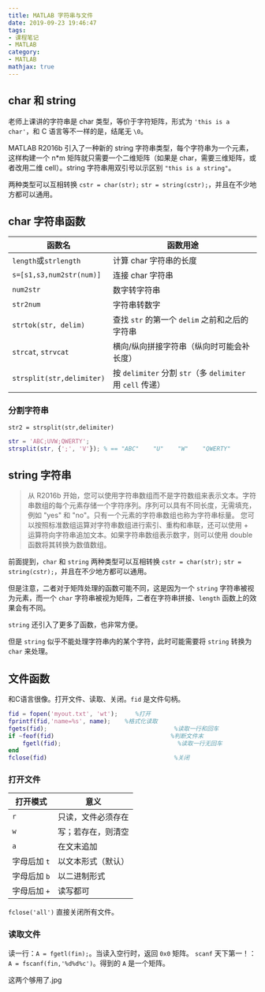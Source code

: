 ```yaml
---
title: MATLAB 字符串与文件
date: 2019-09-23 19:46:47
tags:
- 课程笔记
- MATLAB
category:
- MATLAB
mathjax: true
---
```


## char 和 string

老师上课讲的字符串是 char 类型，等价于字符矩阵，形式为 `'this is a char'`，和 C 语言等不一样的是，结尾无 `\0`。

MATLAB R2016b 引入了一种新的 string 字符串类型，每个字符串为一个元素，这样构建一个 n*m 矩阵就只需要一个二维矩阵（如果是 char，需要三维矩阵，或者改用二维 cell）。string 字符串用双引号以示区别 `"this is a string"`。

两种类型可以互相转换 `cstr = char(str);` `str = string(cstr);`，并且在不少地方都可以通用。

## char 字符串函数

函数名|函数用途
-|-
`length`或`strlength`|计算 char 字符串的长度
`s=[s1,s3,num2str(num)]`|连接 char 字符串
`num2str`|数字转字符串
`str2num`|字符串转数字
`strtok(str, delim)`|查找 `str` 的第一个 `delim` 之前和之后的字符串
`strcat`, `strvcat`|横向/纵向拼接字符串（纵向时可能会补长度）
`strsplit(str,delimiter)`|按 `delimiter` 分割 `str`（多 `delimiter` 用 `cell` 传递）

### 分割字符串

`str2 = strsplit(str,delimiter)`

```matlab
str = 'ABC;UVW;QWERTY';
strsplit(str, {';', 'V'}); % == "ABC"    "U"    "W"    "QWERTY"
```

## string 字符串

> 从 R2016b 开始，您可以使用字符串数组而不是字符数组来表示文本。字符串数组的每个元素存储一个字符序列。序列可以具有不同长度，无需填充，例如 "yes" 和 "no"。只有一个元素的字符串数组也称为字符串标量。
> 您可以按照标准数组运算对字符串数组进行索引、重构和串联，还可以使用 + 运算符向字符串追加文本。如果字符串数组表示数字，则可以使用 double 函数将其转换为数值数组。

前面提到，`char` 和 `string` 两种类型可以互相转换 `cstr = char(str);` `str = string(cstr);`，并且在不少地方都可以通用。

但是注意，二者对于矩阵处理的函数可能不同，这是因为一个 `string` 字符串被视为元素，而一个 `char` 字符串被视为矩阵，二者在字符串拼接、`length` 函数上的效果会有不同。

`string` 还引入了更多了函数，也非常方便。

但是 `string` 似乎不能处理字符串内的某个字符，此时可能需要将 `string` 转换为 `char` 来处理。

## 文件函数

和C语言很像。打开文件、读取、关闭。`fid` 是文件句柄。

```matlab
fid = fopen('myout.txt', 'wt');     %打开
fprintf(fid,'name=%s', name);    %格式化读取
fgets(fid);                                    %读取一行和回车
if ~feof(fid)                                 %判断文件末
    fgetl(fid);                                 %读取一行无回车
end
fclose(fid)                                    %关闭
```

### 打开文件

打开模式|意义
-|-
`r`|只读，文件必须存在
`w`|写；若存在，则清空
`a`|在文末追加
字母后加 `t`|以文本形式（默认）
字母后加 `b`|以二进制形式
字母后加 `+`|读写都可

`fclose('all')` 直接关闭所有文件。

### 读取文件

读一行：`A = fgetl(fin);`。当读入空行时，返回 `0x0` 矩阵。
`scanf` 天下第一！：`A = fscanf(fin,'%d%d%c')`。得到的 `A` 是一个矩阵。

这两个够用了.jpg
